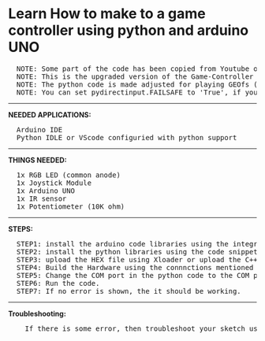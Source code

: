 # Learn How to make to a game controller using python and arduino UNO 
<pre>
  NOTE: Some part of the code has been copied from Youtube of BallaMOTO.
  NOTE: This is the upgraded version of the Game-Controller repository.
  NOTE: The python code is made adjusted for playing GEOfs (a web based flight simulator)
  NOTE: You can set pydirectinput.FAILSAFE to 'True', if you don't want the mouse to move to the corner
</pre>
_________________________________________________________________________________________________________________________
**NEEDED APPLICATIONS:**
<pre>
  Arduino IDE 
  Python IDLE or VScode configuried with python support
</pre>
__________________________________________________________________________________________________________________________
**THINGS NEEDED:**
<pre>
  1x RGB LED (common anode)
  1x Joystick Module
  1x Arduino UNO
  1x IR sensor
  1x Potentiometer (10K ohm)
</pre>
__________________________________________________________________________________________________________________________
**STEPS:**
<pre>
  STEP1: install the arduino code libraries using the integrated library manager
  STEP2: install the python libraries using the code snippets provided. Run them in the terminal.
  STEP3: upload the HEX file using Xloader or upload the C++ arduino code.
  STEP4: Build the Hardware using the connnctions mentioned in HARDWARE_CONNECTIONS file.
  STEP5: Change the COM port in the python code to the COM port on which your arduino is connected.
  STEP6: Run the code.
  STEP7: If no error is shown, the it should be working.
</pre>
___________________________________________________________________________________________________________________________
**Troubleshooting:**
<pre>
    If there is some error, then troubleshoot your sketch using the TROUBLESHOOTING file attached or add a comment in the 'issues' tab.
</pre>
